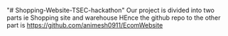 "# Shopping-Website-TSEC-hackathon" 
Our project is divided into two parts ie Shopping site and warehouse
HEnce the github repo to the other part is https://github.com/animesh0911/EcomWebsite
